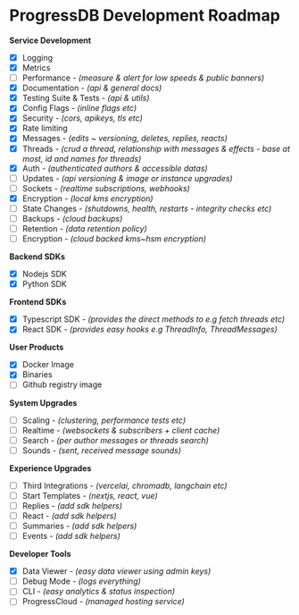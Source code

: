 # ProgressDB Development Roadmap

**Service Development**

- [x]  Logging
- [x]  Metrics
- [ ]  Performance - *(measure & alert for low speeds & public banners)*
- [x]  Documentation - *(api & general docs)*
- [x]  Testing Suite & Tests - *(api & utils)*
- [x]  Config Flags - *(inline flags etc)*
- [x]  Security *- (cors, apikeys, tls etc)*
- [x]  Rate limiting
- [x]  Messages - *(edits ~ versioning, deletes, replies, reacts)*
- [x]  Threads - *(crud a thread, relationship with messages & effects - base at most, id and names for threads)*
- [x]  Auth - *(authenticated authors & accessible datas)*
- [ ]  Updates - *(api versioning & image or instance upgrades)*
- [ ]  Sockets - *(realtime subscriptions, webhooks)*
- [x]  Encryption - *(local kms encryption)*
- [ ]  State Changes - *(shutdowns, health, restarts - integrity checks etc)*
- [ ]  Backups - *(cloud backups)*
- [ ]  Retention - *(data retention policy)*
- [ ]  Encryption - *(cloud backed kms~hsm encryption)*

**Backend SDKs**

- [x]  Nodejs SDK
- [x]  Python SDK

**Frontend SDKs**

- [x]  Typescript SDK - *(provides the direct methods to e.g fetch threads etc)*
- [x]  React SDK - *(provides easy hooks e.g ThreadInfo, ThreadMessages)*

**User Products**

- [x]  Docker Image
- [x]  Binaries
- [ ]  Github registry image

**System Upgrades**

- [ ]  Scaling - *(clustering, performance tests etc)*
- [ ]  Realtime - *(websockets & subscribers + client cache)*
- [ ]  Search - *(per author messages or threads search)*
- [ ]  Sounds - *(sent, received message sounds)*

**Experience Upgrades**

- [ ]  Third Integrations - *(vercelai, chromadb, langchain etc)*
- [ ]  Start Templates - *(nextjs, react, vue)*
- [ ]  Replies - *(add sdk helpers)*
- [ ]  React - *(add sdk helpers)*
- [ ]  Summaries - *(add sdk helpers)*
- [ ]  Events - *(add sdk helpers)*

**Developer Tools**

- [x]  Data Viewer - *(easy data viewer using admin keys)*
- [ ]  Debug Mode - *(logs everything)*
- [ ]  CLI - *(easy analytics & status inspection)*
- [ ]  ProgressCloud - *(managed hosting service)*
